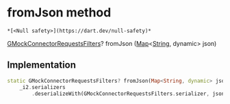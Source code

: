 


# fromJson method




    *[<Null safety>](https://dart.dev/null-safety)*




[GMockConnectorRequestsFilters](../../third_party_yonomi_graphql_schema___generated___schema.docs.schema.gql/GMockConnectorRequestsFilters-class.md)? fromJson
([Map](https://api.flutter.dev/flutter/dart-core/Map-class.html)&lt;[String](https://api.flutter.dev/flutter/dart-core/String-class.html), dynamic> json)








## Implementation

```dart
static GMockConnectorRequestsFilters? fromJson(Map<String, dynamic> json) =>
    _i2.serializers
        .deserializeWith(GMockConnectorRequestsFilters.serializer, json);
```







